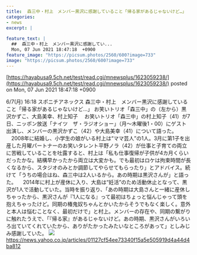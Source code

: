 ```yaml
---
title:  森三中・村上　メンバー黒沢に感謝していること「帰る家があるじゃないけど…」  
categories:
- news
excerpt: |
  
feature_text: |
  ##  森三中・村上　メンバー黒沢に感謝してい...
  Mon, 07 Jun 2021 18:47:18  +0900
feature_image: "https://picsum.photos/2560/600?image=733"
image: "https://picsum.photos/2560/600?image=733"
---
```


[https://hayabusa9.5ch.net/test/read.cgi/mnewsplus/1623059238/](https://hayabusa9.5ch.net/test/read.cgi/mnewsplus/1623059238/)
posted on Mon, 07 Jun 2021 18:47:18  +0900

<!--more-->

6/7(月) 16:18 スポニチアネックス 森三中・村上　メンバー黒沢に感謝していること「帰る家があるじゃないけど…」 お笑いトリオ「森三中」の（左から）黒沢かずこ、大島美幸、村上知子 　お笑いトリオ「森三中」の村上知子（41）が7日、ニッポン放送「ナイツ　ザ・ラジオショー」（月〜木曜後1・00）にゲスト出演し、メンバーの黒沢かずこ（42）や大島美幸（41）について語った。 　2008年に結婚し、小学生の娘がいる村上は“ママ芸人”の1人。3月に第1子を出産した月曜パートナーのお笑いタレント平野ノラ（42）が仕事と子育ての両立に苦戦していることを吐露すると、村上は「私も仕事復帰が子供が4カ月くらいだったかな。結構早かったから両立は大変かも。でも最初はロケは拘束時間が長くなるから、スタジオのみとか調節してやらせてもらったり」とアドバイス。続けて「うちの場合はね、森三中は2人いるから。あの時期は黒沢さんが」と語った。 　2014年に村上が産休に入り、大島は“妊活”のため活動休止となって、黒沢が1人で活動していた。当時を振り返り、「あの時期は大島さんと一緒に産休しちゃったから、黒沢さんが『1人になる』って最初はちょっと悩んじゃって頭を抱えちゃったけど。同期の椿鬼奴ちゃんとかいたからそうでもなく楽しく。意外と本人は悩むことなく、最初だけで」と村上。メンバーの存在や、同期の繋がりに触れたうえで、「『帰る家』があるじゃないけど。あの時期、黒沢さんがいろいろ出ていてくれていたから、ありがたかったみたいなところがあって」としみじみ感謝していた。 ![](https://amd-pctr.c.yimg.jp/r/iwiz-amd/20210607-00000224-spnannex-000-4-view.jpg) https://news.yahoo.co.jp/articles/01127cf54ee73340f15a5e505919d4a44d4ba812
